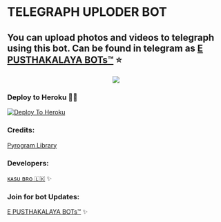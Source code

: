 # TELEGRAPH UPLODER BOT

## You can upload photos and videos to telegraph using this bot. Can be found in telegram as [E PUSTHAKALAYA BOTs™](https://t.me/epusthakalaya_bots) ⭐️

<p align="center">
  <img src="https://telegra.ph/file/bb34e3c14d7605afba8cf.jpg">
</p>

### Deploy to Heroku 🏃‍♂

[![Deploy To Heroku](https://www.herokucdn.com/deploy/button.svg)](https://heroku.com/deploy?template=https://github.com/kasunthamadushanka/telegraph-uploder-bot)

### Credits:

[Pyrogram Library](https://github.com/pyrogram/pyrogram)

### Developers:

[ᴋᴀsᴜ ʙʀᴏ 🇱🇰](https://t.me/kasu_bro) ✨


### Join for bot Updates:

[E PUSTHAKALAYA BOTs™](https://t.me/epusthakalaya_bots) ✨
